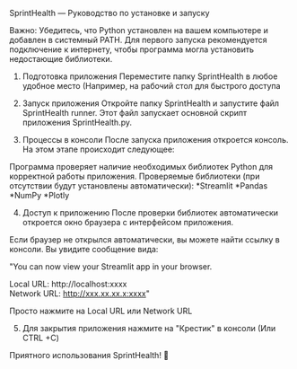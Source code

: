 SprintHealth — Руководство по установке и запуску

Важно:
Убедитесь, что Python установлен на вашем компьютере и добавлен в системный PATH.
Для первого запуска рекомендуется подключение к интернету, чтобы программа могла установить недостающие библиотеки.

1. Подготовка приложения
Переместите папку SprintHealth в любое удобное место (Например, на рабочий стол для быстрого доступа

2. Запуск приложения
Откройте папку SprintHealth и запустите файл SprintHealth runner.
Этот файл запускает основной скрипт приложения SprintHealth.py.

3. Процессы в консоли
После запуска приложения откроется консоль. На этом этапе происходит следующее:

Программа проверяет наличие необходимых библиотек Python для корректной работы приложения.
Проверяемые библиотеки (при отсутствии будут установлены автоматически):
*Streamlit
*Pandas
*NumPy
*Plotly

4. Доступ к приложению
После проверки библиотек автоматически откроется окно браузера с интерфейсом приложения.

Если браузер не открылся автоматически, вы можете найти ссылку в консоли. Вы увидите сообщение вида:

"You can now view your Streamlit app in your browser.

Local URL: http://localhost:xxxx  
Network URL: http://xxx.xx.xx.x:xxxx"

Просто нажмите на Local URL или Network URL

5. Для закрытия приложения нажмите на "Крестик" в консоли (Или CTRL +C)

Приятного использования SprintHealth! 🚀






